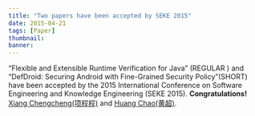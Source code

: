 ```yaml
---
title: "Two papers have been accepted by SEKE 2015"
date: 2015-04-21
tags: [Paper]
thumbnail:
banner: 
---
```

“Flexible and Extensible Runtime Verification for Java” (REGULAR ) and “DefDroid: Securing Android with Fine-Grained Security Policy”(SHORT) have been accepted by the 2015 International Conference on Software Engineering and Knowledge Engineering (SEKE 2015). **Congratulations!** [Xiang Chengcheng(项程程)](http://202.120.40.100/wiki/index.php/User:Xcc) and [Huang Chao(黄超)](http://202.120.40.100/wiki/index.php/User:Billionprince).
